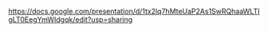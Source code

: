 https://docs.google.com/presentation/d/1tx2lq7hMteUaP2As1SwRQhaaWLTIgLT0EegYmWIdgqk/edit?usp=sharing